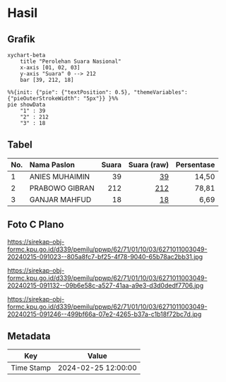 # Hasil

## Grafik

```mermaid
xychart-beta
    title "Perolehan Suara Nasional"
    x-axis [01, 02, 03]
    y-axis "Suara" 0 --> 212
    bar [39, 212, 18]
```

```mermaid
%%{init: {"pie": {"textPosition": 0.5}, "themeVariables": {"pieOuterStrokeWidth": "5px"}} }%%
pie showData
    "1" : 39
    "2" : 212
    "3" : 18
```

## Tabel

| No. | Nama Paslon    | Suara | Suara (raw) | Persentase |
|:--- |:-------------- | -----:| -----------:| ----------:|
| 1   | ANIES MUHAIMIN | 39    | [39][p-1]   | 14,50      |
| 2   | PRABOWO GIBRAN | 212   | [212][p-2]  | 78,81      |
| 3   | GANJAR MAHFUD  | 18    | [18][p-3]   | 6,69       |


[p-1]: https://github.com/gigit-pemilu/pemilu-2024/blob/main/pilpres/hitung-suara/sub/62-kalimantan-tengah/sub/71-kota-palangkaraya/sub/01-pahandut/sub/1003-langkai/sub/049-tps/sub/paslon-1.txt
[p-2]: https://github.com/gigit-pemilu/pemilu-2024/blob/main/pilpres/hitung-suara/sub/62-kalimantan-tengah/sub/71-kota-palangkaraya/sub/01-pahandut/sub/1003-langkai/sub/049-tps/sub/paslon-2.txt
[p-3]: https://github.com/gigit-pemilu/pemilu-2024/blob/main/pilpres/hitung-suara/sub/62-kalimantan-tengah/sub/71-kota-palangkaraya/sub/01-pahandut/sub/1003-langkai/sub/049-tps/sub/paslon-3.txt

## Foto C Plano

https://sirekap-obj-formc.kpu.go.id/d339/pemilu/ppwp/62/71/01/10/03/6271011003049-20240215-091023--805a8fc7-bf25-4f78-9040-65b78ac2bb31.jpg

https://sirekap-obj-formc.kpu.go.id/d339/pemilu/ppwp/62/71/01/10/03/6271011003049-20240215-091132--09b6e58c-a527-41aa-a9e3-d3d0dedf7706.jpg

https://sirekap-obj-formc.kpu.go.id/d339/pemilu/ppwp/62/71/01/10/03/6271011003049-20240215-091246--499bf66a-07e2-4265-b37a-c1b18f72bc7d.jpg


## Metadata

| Key        | Value               |
| ---------- | ------------------- |
| Time Stamp | 2024-02-25 12:00:00 |



